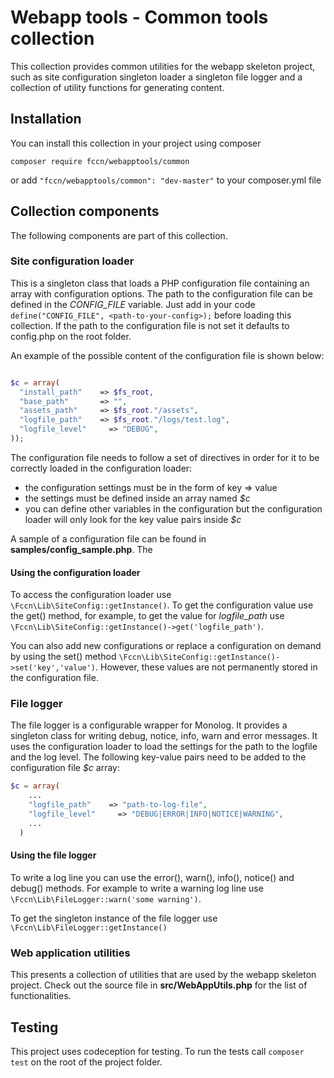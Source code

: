 # Webapp tools - Common tools collection

This collection provides common utilities for the webapp skeleton project, such as site configuration singleton loader a singleton file logger and a collection of utility functions for generating content.


## Installation

You can install this collection in your project using composer
```
composer require fccn/webapptools/common

```
or add ``"fccn/webapptools/common": "dev-master"`` to your composer.yml file

## Collection components

The following components are part of this collection.

### Site configuration loader

This is a singleton class that loads a PHP configuration file containing an array with configuration options. The path to the configuration file can be defined in the *CONFIG_FILE* variable. Just add in your code ``define("CONFIG_FILE", <path-to-your-config>);`` before loading this collection. If the path to the configuration file is not set it defaults to config.php on the root folder.

An example of the possible content of the configuration file is shown below:

```php

$c = array(
  "install_path"    => $fs_root,
  "base_path"       => "",
  "assets_path"     => $fs_root."/assets",
  "logfile_path"    => $fs_root."/logs/test.log",
  "logfile_level"     => "DEBUG",
));

```

The configuration file needs to follow a set of directives in order for it to be correctly loaded in the configuration loader:
- the configuration settings must be in the form of key => value
- the settings must be defined inside an array named *$c*
- you can define other variables in the configuration but the configuration loader will only look for the key value pairs inside *$c*

A sample of a configuration file can be found in **samples/config_sample.php**. The

#### Using the configuration loader

To access the configuration loader use ``\Fccn\Lib\SiteConfig::getInstance()``. To get the configuration value use the get() method, for example, to get the value for *logfile_path* use ``\Fccn\Lib\SiteConfig::getInstance()->get('logfile_path')``.

You can also add new configurations or replace a configuration on demand by using the set() method ``\Fccn\Lib\SiteConfig::getInstance()->set('key','value')``. However, these values are not permanently stored in the configuration file.

### File logger

The file logger is a configurable wrapper for Monolog. It provides a singleton class for writing debug, notice, info, warn and error messages. It uses the configuration loader to load the settings for the path to the logfile and the log level. The following key-value pairs need to be added to the configuration file *$c* array:
```php
$c = array(
    ...
    "logfile_path"    => "path-to-log-file",
    "logfile_level"     => "DEBUG|ERROR|INFO|NOTICE|WARNING",
    ...
  )
```

#### Using the file logger

To write a log line you can use the error(), warn(), info(), notice() and debug() methods. For example to write a warning log line use  ``\Fccn\Lib\FileLogger::warn('some warning')``.

To get the singleton instance of the file logger use ``\Fccn\Lib\FileLogger::getInstance()``


### Web application utilities

This presents a collection of utilities that are used by the webapp skeleton project. Check out the source file in **src/WebAppUtils.php** for the list of functionalities.

## Testing

This project uses codeception for testing. To run the tests call ``composer test`` on the root of the project folder.
